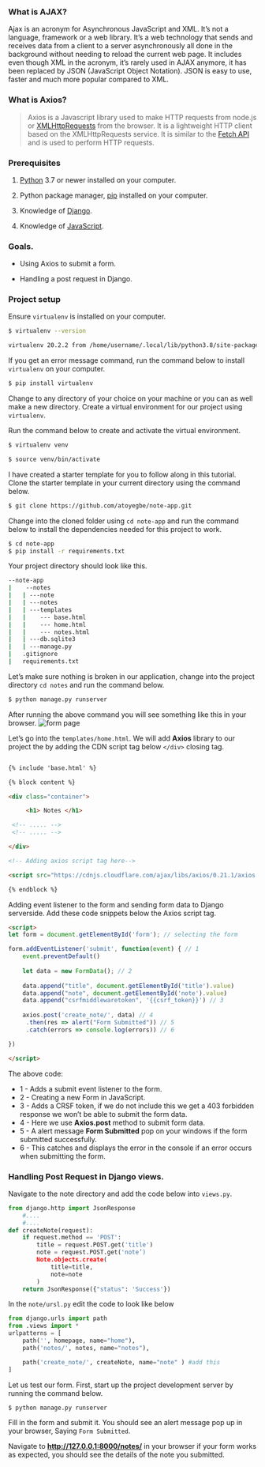 ### What is AJAX? 

Ajax is an acronym for Asynchronous JavaScript and XML. It’s not a language, framework or a web library. It’s a web technology that sends and receives data from a client to a server asynchronously all done in the background without needing to reload the current web page. It includes even though XML in the acronym, it’s rarely used in AJAX anymore, it has been replaced by JSON (JavaScript Object Notation). JSON is easy to use, faster and much more popular compared to XML.

### What is Axios?
>Axios is a Javascript library used to make HTTP requests from node.js or [XMLHttpRequests](https://developer.mozilla.org/en-US/docs/Web/API/XMLHttpRequest) from the browser. It is a lightweight HTTP client based on the XMLHttpRequests service. It is similar to the [Fetch API](https://developer.mozilla.org/en-US/docs/Web/API/Fetch_API) and is used to perform HTTP requests.


### Prerequisites

1. [Python](https://www.python.org/downloads/) 3.7 or newer installed on your computer.

2. Python package manager, [pip](https://pypi.org/project/pip/) installed on your computer.

3. Knowledge of [Django](https://www.djangoproject.com/).

3. Knowledge of [JavaScript](https://javascript.info/).

### Goals.

- Using Axios to submit a form.

- Handling a post request in Django.

### Project setup

Ensure `virtualenv` is installed on your computer.

```bash
$ virtualenv --version

virtualenv 20.2.2 from /home/username/.local/lib/python3.8/site-packages/virtualenv/__init__.py

```

If you get an error message command, run the command below to install `virtualenv` on your computer.

```bash
$ pip install virtualenv
```

Change to any directory of your choice on your machine or you can as well make a new directory.  Create a virtual environment for our project using `virtualenv`.

 Run the command below to create and activate the virtual environment.

```bash
$ virtualenv venv

$ source venv/bin/activate
```

I have created a starter template for you to follow along in this tutorial.
Clone the starter template in your current directory using the command below.

```bash 
$ git clone https://github.com/atoyegbe/note-app.git
 ```

Change into the cloned folder using `cd note-app` and run the command below to install the dependencies needed for this project to work.

```bash 
$ cd note-app
$ pip install -r requirements.txt
```
Your project directory should look like this.

```bash
--note-app
|    --notes
|   | ---note
|   | ---notes
|   | ---templates
|   |    --- base.html
|   |    --- home.html
|   |    --- notes.html
|   | ---db.sqlite3
|   | ---manage.py
|   .gitignore
|   requirements.txt
```

Let’s make sure nothing is broken in our application, change into the project directory `cd notes` and run the command below.

```bash 
$ python manage.py runserver
```
After running the above command you will see something like this in your browser.
![form page](/engineering-education/ajax-request-in-django-using-axios/form_page.png)

Let’s go into the `templates/home.html`.
We will add **Axios** library to our project the by adding the CDN script tag below `</div>` closing tag.

```html

{% include 'base.html' %}

{% block content %}

<div class="container">

     <h1> Notes </h1>

 <!-- ..... -->
 <!-- ..... -->

</div>

<!-- Adding axios script tag here-->

<script src="https://cdnjs.cloudflare.com/ajax/libs/axios/0.21.1/axios.min.js"></script>

{% endblock %}

```




Adding event listener to the form and sending form data to Django serverside. Add these code snippets below the Axios script tag.

```html
<script>
let form = document.getElementById('form'); // selecting the form

form.addEventListener('submit', function(event) { // 1
    event.preventDefault()
    
    let data = new FormData(); // 2
    
    data.append("title", document.getElementById('title').value)  
    data.append("note", document.getElementById('note').value)
    data.append("csrfmiddlewaretoken", '{{csrf_token}}') // 3
    
    axios.post('create_note/', data) // 4
     .then(res => alert("Form Submitted")) // 5
     .catch(errors => console.log(errors)) // 6

})

</script>
```
The above code:
   - 1 - Adds a submit event listener to the form.
   - 2 - Creating a new Form in JavaScript.
   - 3 - Adds a CRSF token, if we do not include this we get a 403 forbidden response we won’t be able to submit the form data.
   - 4 - Here we use **Axios.post** method to submit form data.
   - 5 - A alert message **Form Submitted** pop on your windows if the form submitted successfully.
   - 6 - This catches and displays the error in the console if an error occurs when submitting the form.

### Handling Post Request in Django views.
Navigate to the note directory and add the code below into `views.py`.

```python
from django.http import JsonResponse 
    #....
    #....
def createNote(request):
    if request.method == 'POST': 
        title = request.POST.get('title') 
        note = request.POST.get('note’) 
        Note.objects.create(
            title=title,
            note=note
        )
    return JsonResponse({"status": 'Success'}) 

```

In the `note/ursl.py` edit the code to look like below
```python
from django.urls import path 
from .views import *
urlpatterns = [
    path('', homepage, name="home"),
    path('notes/', notes, name="notes"),

    path('create_note/', createNote, name="note" ) #add this 
]
```
Let us test our form.
First, start up the project development server by running the command below.

```bash 
$ python manage.py runserver
```

Fill in the form and submit it. You should see an alert message pop up in your browser, Saying `Form Submitted`.

Navigate to **http://127.0.0.1:8000/notes/** in your browser if your form works as expected, you should see the details of the note you submitted.